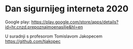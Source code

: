 # Dan sigurnijeg interneta 2020
Google play: https://play.google.com/store/apps/details?id=hr.cnzd.prepoznajmoenasilje&hl=en

U suradnji s profesorom Tomislavom Jakopecem https://github.com/tjakopec

